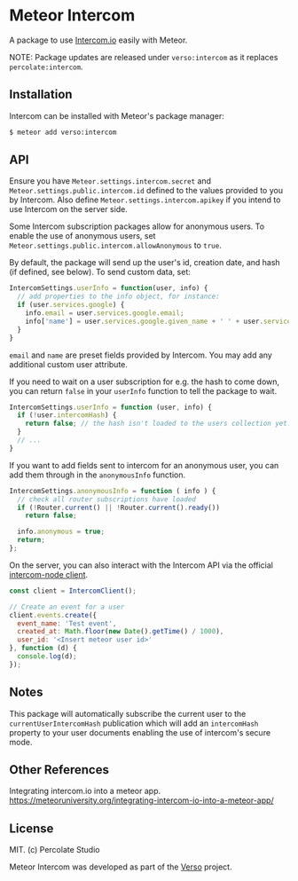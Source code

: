 # Meteor Intercom

A package to use [Intercom.io](http://intercom.io) easily with Meteor.

NOTE: Package updates are released under `verso:intercom` as it replaces `percolate:intercom`.

## Installation

Intercom can be installed with Meteor's package manager:

``` sh
$ meteor add verso:intercom
```

## API

Ensure you have `Meteor.settings.intercom.secret` and `Meteor.settings.public.intercom.id` defined to the values provided to you by Intercom. Also define `Meteor.settings.intercom.apikey` if you intend to use Intercom on the server side.

Some Intercom subscription packages allow for anonymous users.  To enable the use of anonymous users, set `Meteor.settings.public.intercom.allowAnonymous` to `true`.

By default, the package will send up the user's id, creation date, and hash (if defined, see below). To send custom data, set:

```js
IntercomSettings.userInfo = function(user, info) {
  // add properties to the info object, for instance:
  if (user.services.google) {
    info.email = user.services.google.email;
    info['name'] = user.services.google.given_name + ' ' + user.services.google.family_name;
  }
}
```

`email` and `name` are preset fields provided by Intercom. You may add any additional custom user attribute.

If you need to wait on a user subscription for e.g. the hash to come down, you can return `false` in your `userInfo` function to tell the package to wait.

```js
IntercomSettings.userInfo = function (user, info) {
  if (!user.intercomHash) {
    return false; // the hash isn't loaded to the users collection yet. come back later.
  }
  // ...
}
```

If you want to add fields sent to intercom for an anonymous user, you can add them through in the `anonymousInfo` function.

```js
IntercomSettings.anonymousInfo = function ( info ) {
  // check all router subscriptions have loaded
  if (!Router.current() || !Router.current().ready())
    return false;

  info.anonymous = true;
  return;
};
```

On the server, you can also interact with the Intercom API via the official [intercom-node client](https://github.com/intercom/intercom-node).
```js
const client = IntercomClient();

// Create an event for a user
client.events.create({
  event_name: 'Test event',
  created_at: Math.floor(new Date().getTime() / 1000),
  user_id: '<Insert meteor user id>'
}, function (d) {
  console.log(d);
});
```

## Notes

This package will automatically subscribe the current user to the `currentUserIntercomHash` publication which will add an `intercomHash` property to your user documents enabling the use of intercom's secure mode.

## Other References

Integrating intercom.io into a meteor app.
https://meteoruniversity.org/integrating-intercom-io-into-a-meteor-app/

## License

MIT. (c) Percolate Studio

Meteor Intercom was developed as part of the [Verso](http://versoapp.com) project.
